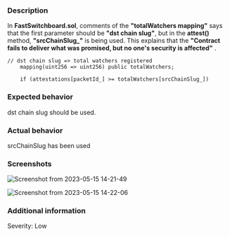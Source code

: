### Description
In **FastSwitchboard.sol**, comments of the **"totalWatchers mapping"** says that the first parameter should be  **"dst chain slug"**, but in the **attest()** method, **"srcChainSlug_"** is being used. This explains that the **"Contract fails to deliver what was promised, but no one's security is affected"** . 

```
// dst chain slug => total watchers registered
    mapping(uint256 => uint256) public totalWatchers;
    
    if (attestations[packetId_] >= totalWatchers[srcChainSlug_])
```

### Expected behavior

dst chain slug should be used.

### Actual behavior

srcChainSlug has been used

### Screenshots

![Screenshot from 2023-05-15 14-21-49](https://github.com/UVvirus/SocketDL_bug_report/assets/39599249/8fbde88d-29b7-44b3-ad1c-7f80238db8c0)

![Screenshot from 2023-05-15 14-22-06](https://github.com/UVvirus/SocketDL_bug_report/assets/39599249/65669125-4f31-46bd-a40c-7d5045381b2c)


### Additional information

Severity: Low
